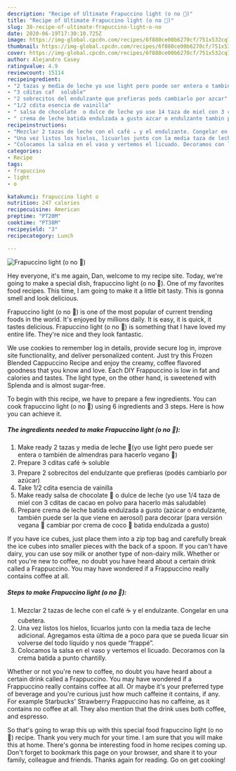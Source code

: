 ```yaml
---
description: "Recipe of Ultimate Frapuccino light (o no 🤣)"
title: "Recipe of Ultimate Frapuccino light (o no 🤣)"
slug: 38-recipe-of-ultimate-frapuccino-light-o-no
date: 2020-06-19T17:30:10.725Z
image: https://img-global.cpcdn.com/recipes/6f880ce00b6270cf/751x532cq70/frapuccino-light-o-no-🤣-foto-principal.jpg
thumbnail: https://img-global.cpcdn.com/recipes/6f880ce00b6270cf/751x532cq70/frapuccino-light-o-no-🤣-foto-principal.jpg
cover: https://img-global.cpcdn.com/recipes/6f880ce00b6270cf/751x532cq70/frapuccino-light-o-no-🤣-foto-principal.jpg
author: Alejandro Casey
ratingvalue: 4.9
reviewcount: 15114
recipeingredient:
- "2 tazas y media de leche yo use light pero puede ser entera o tambin de almendras para hacerlo vegano "
- "3 cditas caf  soluble"
- "2 sobrecitos del endulzante que prefieras pods cambiarlo por azcar"
- "1/2 cdita esencia de vainilla"
- " salsa de chocolate  o dulce de leche yo use 14 taza de miel con 3 cditas de cacao en polvo para hacerlo ms saludable"
- " crema de leche batida endulzada a gusto azcar o endulzante tambin puede ser la que viene en aerosol para decorar para versin vegana  cambiar por crema de coco  batida endulzada a gusto"
recipeinstructions:
- "Mezclar 2 tazas de leche con el café ☕️ y el endulzante. Congelar en una cubetera."
- "Una vez listos los hielos, licuarlos junto con la media taza de leche adicional. Agregamos esta última de a poco para que se pueda licuar sin volverse del todo líquido y nos quede “frappé”."
- "Colocamos la salsa en el vaso y vertemos el licuado. Decoramos con la crema batida a punto chantilly."
categories:
- Recipe
tags:
- frapuccino
- light
- o

katakunci: frapuccino light o 
nutrition: 247 calories
recipecuisine: American
preptime: "PT20M"
cooktime: "PT38M"
recipeyield: "3"
recipecategory: Lunch

---
```



![Frapuccino light (o no 🤣)](https://img-global.cpcdn.com/recipes/6f880ce00b6270cf/751x532cq70/frapuccino-light-o-no-🤣-foto-principal.jpg)

Hey everyone, it's me again, Dan, welcome to my recipe site. Today, we're going to make a special dish, frapuccino light (o no 🤣). One of my favorites food recipes. This time, I am going to make it a little bit tasty. This is gonna smell and look delicious.

Frapuccino light (o no 🤣) is one of the most popular of current trending foods in the world. It's enjoyed by millions daily. It is easy, it is quick, it tastes delicious. Frapuccino light (o no 🤣) is something that I have loved my entire life. They're nice and they look fantastic.

We use cookies to remember log in details, provide secure log in, improve site functionality, and deliver personalized content. Just try this Frozen Blended Cappuccino Recipe and enjoy the creamy, coffee flavored goodness that you know and love. Each DIY Frappuccino is low in fat and calories and tastes. The light type, on the other hand, is sweetened with Splenda and is almost sugar-free.


To begin with this recipe, we have to prepare a few ingredients. You can cook frapuccino light (o no 🤣) using 6 ingredients and 3 steps. Here is how you can achieve it.

<!--inarticleads1-->

##### The ingredients needed to make Frapuccino light (o no 🤣):

1. Make ready 2 tazas y media de leche 🥛(yo use light pero puede ser entera o también de almendras para hacerlo vegano 🌱)
1. Prepare 3 cditas café ☕️ soluble
1. Prepare 2 sobrecitos del endulzante que prefieras (podés cambiarlo por azúcar)
1. Take 1/2 cdita esencia de vainilla
1. Make ready  salsa de chocolate 🍫 o dulce de leche (yo use 1/4 taza de miel con 3 cditas de cacao en polvo para hacerlo más saludable)
1. Prepare  crema de leche batida endulzada a gusto (azúcar o endulzante, también puede ser la que viene en aerosol) para decorar (para versión vegana 🌱 cambiar por crema de coco 🥥 batida endulzada a gusto)


If you have ice cubes, just place them into a zip top bag and carefully break the ice cubes into smaller pieces with the back of a spoon. If you can&#39;t have dairy, you can use soy milk or another type of non-dairy milk. Whether or not you&#39;re new to coffee, no doubt you have heard about a certain drink called a Frappuccino. You may have wondered if a Frappuccino really contains coffee at all. 

<!--inarticleads2-->

##### Steps to make Frapuccino light (o no 🤣):

1. Mezclar 2 tazas de leche con el café ☕️ y el endulzante. Congelar en una cubetera.
1. Una vez listos los hielos, licuarlos junto con la media taza de leche adicional. Agregamos esta última de a poco para que se pueda licuar sin volverse del todo líquido y nos quede “frappé”.
1. Colocamos la salsa en el vaso y vertemos el licuado. Decoramos con la crema batida a punto chantilly.


Whether or not you&#39;re new to coffee, no doubt you have heard about a certain drink called a Frappuccino. You may have wondered if a Frappuccino really contains coffee at all. Or maybe it&#39;s your preferred type of beverage and you&#39;re curious just how much caffeine it contains, if any. For example Starbucks&#39; Strawberry Frappuccino has no caffeine, as it contains no coffee at all. They also mention that the drink uses both coffee, and espresso. 

So that's going to wrap this up with this special food frapuccino light (o no 🤣) recipe. Thank you very much for your time. I am sure that you will make this at home. There's gonna be interesting food in home recipes coming up. Don't forget to bookmark this page on your browser, and share it to your family, colleague and friends. Thanks again for reading. Go on get cooking!
